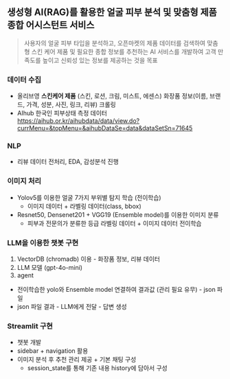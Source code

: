 ## 생성형 AI(RAG)를 활용한 얼굴 피부 분석 및 맞춤형 제품 종합 어시스턴트 서비스

> 사용자의 얼굴 피부 타입을 분석하고, 오픈마켓의 제품 데이터를 검색하여
맞춤형 스킨 케어 제품 및 필요한 종합 정보를 추천하는 AI 서비스를
개발하여 고객 만족도를 높이고 신뢰성 있는 정보를 제공하는 것을 목표

### 데이터 수집 
- 올리브영 **스킨케어 제품** (스킨, 로션, 크림, 미스트, 에센스) 화장품 정보(이름, 브랜드, 가격, 성분, 사진, 링크, 리뷰) 크롤링
- AIhub 한국인 피부상태 측정 데이터 <https://aihub.or.kr/aihubdata/data/view.do?currMenu=&topMenu=&aihubDataSe=data&dataSetSn=71645>
### NLP 
- 리뷰 데이터 전처리, EDA, 감성분석 진행

### 이미지 처리 
- Yolov5를 이용한 얼굴 7가지 부위별 탐지 학습 (전이학습)
  - 이미지 데이터 + 라벨링 데이터(class, bbox)
- Resnet50, Densenet201 + VGG19 (Ensemble model)를 이용한 이미지 분류
  - 피부과 전문의가 분류한 등급 라벨링 데이터 + 이미지 데이터 전이학습

### LLM을 이용한 챗봇 구현 
1. VectorDB (chromadb) 이용 - 화장품 정보, 리뷰 데이터 
2. LLM 모델 (gpt-4o-mini)
3. agent

- 전이학습한 yolo와 Ensemble model 연결하여 결과값 (관리 필요 유무) - json 파일
- json 파일 결과 - LLM에게 전달 - 답변 생성

### Streamlit 구현 
- 챗봇 개발
- sidebar + navigation 활용
- 이미지 분석 후 추천 관리 제공 + 기본 채팅 구성
  - session_state를 통해 기존 내용 history에 담아서 구성 
